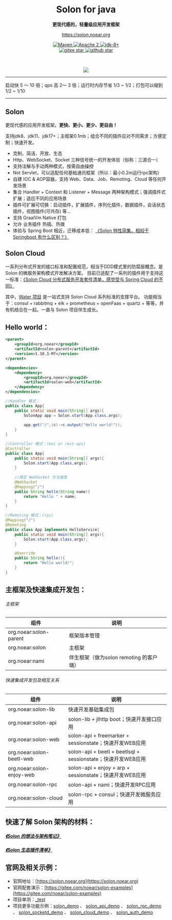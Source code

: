 <h1 align="center" style="text-align:center;">
  Solon for java
</h1>
<p align="center">
	<strong>更现代感的，轻量级应用开发框架</strong>
</p>
<p align="center">
	<a href="https://solon.noear.org/">https://solon.noear.org</a>
</p>

<p align="center">
    <a target="_blank" href="https://search.maven.org/search?q=org.noear%20solon">
        <img src="https://img.shields.io/maven-central/v/org.noear/solon.svg?label=Maven%20Central" alt="Maven" />
    </a>
    <a target="_blank" href="https://www.apache.org/licenses/LICENSE-2.0.txt">
		<img src="https://img.shields.io/:license-Apache2-blue.svg" alt="Apache 2" />
	</a>
    <a target="_blank" href="https://www.oracle.com/java/technologies/javase/javase-jdk8-downloads.html">
		<img src="https://img.shields.io/badge/JDK-8+-green.svg" alt="jdk-8+" />
	</a>
    <br />
    <a target="_blank" href='https://gitee.com/noear/solon/stargazers'>
		<img src='https://gitee.com/noear/solon/badge/star.svg' alt='gitee star'/>
	</a>
    <a target="_blank" href='https://github.com/noear/solon/stargazers'>
		<img src="https://img.shields.io/github/stars/noear/solon.svg?logo=github" alt="github star"/>
	</a>
</p>

<br/>
<p align="center">
	<a href="https://jq.qq.com/?_wv=1027&k=kjB5JNiC">
	<img src="https://img.shields.io/badge/QQ交流群-22200020-orange"/></a>
</p>


<hr />

启动快 5 ～ 10 倍；qps 高 2～ 3 倍；运行时内存节省 1/3 ~ 1/2；打包可以缩到 1/2 ~ 1/10

<hr />

## Solon

更现代感的应用开发框架。**更快、更小、更少、更自由！**

支持jdk8、jdk11、jdk17+；主框架0.1mb；组合不同的插件应对不同需求；方便定制；快速开发。

* 克制、简洁、开放、生态
* Http、WebSocket、Socket 三种信号统一的开发体验（俗称：三源合一）
* 支持注解与手动两种模式，按需自由操控
* Not Servlet，可以适配任何基础通讯框架（所以：最小0.2m运行rpc架构）
* 自建 IOC & AOP容器，支持 Web、Data、Job、Remoting、Cloud 等任何开发场景
* 集合 Handler + Context 和 Listener + Message 两种架构模式；强调插件式扩展；适应不同的应用场景
* 插件可扩展可切换：启动插件，扩展插件，序列化插件，数据插件，会话状态插件，视图插件(可共存) 等...
* 支持 GraalVm Native 打包
* 允许 业务插件 热插、热拨
* 体验与 Spring Boot 相近，迁移成本低： [《Solon 特性简集，相较于 Springboot 有什么区别？》](https://my.oschina.net/noear/blog/4863844)



## Solon Cloud

一系列分布式开发的接口标准和配置规范，相当于DDD模式里的防腐层概念。是 Solon 的微服务架构模式开发解决方案。
目前已适配了一系列的插件用于支持这一标准：[《Solon Cloud 分布式服务开发套件清单，感觉受与 Spring Cloud 的不同》](https://my.oschina.net/noear/blog/5039169)

其中，[Water 项目](https://gitee.com/noear/water) 是一站式支持 Solon Cloud 系列标准的支撑平台。
功能相当于：consul + rabbitmq + elk + prometheus + openFaas + quartz + 等等，并有机结合在一起。一直与 Solon 项目伴生成长。



## Hello world：

```xml
<parent>
    <groupId>org.noear</groupId>
    <artifactId>solon-parent</artifactId>
    <version>1.10.3-M7</version>
</parent>

<dependencies>
    <dependency>
        <groupId>org.noear</groupId>
        <artifactId>solon-web</artifactId>
    </dependency>
</dependencies>
```

```java
//Handler 模式：
public class App{
    public static void main(String[] args){
        SolonApp app = Solon.start(App.class,args);
        
        app.get("/",(c)->c.output("Hello world!"));
    }
}

//Controller 模式：(mvc or rest-api)
@Controller
public class App{
    public static void main(String[] args){
        Solon.start(App.class,args);
    }
  
    //限定 WebSocket 方法类型
    @WebSocket
    @Mapping("/")
    public String hello(String name){
        return "Hello " + name;
    }
}

//Remoting 模式：(rpc)
@Mapping("/")
@Remoting
public class App implements HelloService{
    public static void main(String[] args){
        Solon.start(App.class,args);
    }

    @Override
    public String hello(){
        return "Hello world!";
    }
}
```


## 主框架及快速集成开发包：

###### 主框架

| 组件 | 说明 |
| --- | --- |
| org.noear:solon-parent | 框架版本管理 |
| org.noear:solon | 主框架 |
| org.noear:nami | 伴生框架（做为solon remoting 的客户端）|

###### 快速集成开发包及相互关系

| 组件 | 说明                                                    |
| --- |-------------------------------------------------------|
| org.noear:solon-lib | 快速开发基础集成包                                             |
| org.noear:solon-api | solon-lib + jlhttp boot；快速开发接口应用                       |
| org.noear:solon-web | solon-api + freemarker + sessionstate；快速开发WEB应用       |
| org.noear:solon-beetl-web | solon-api + beetl + beetlsql + sessionstate；快速开发WEB应用 |
| org.noear:solon-enjoy-web | solon-api + enjoy + arp + sessionstate；快速开发WEB应用      |
| org.noear:solon-rpc | solon-api + nami；快速开发RPC应用                            |
| org.noear:solon-cloud | solon-rpc + consul；快速开发微服务应用                          |

## 快速了解 Solon 架构的材料：

##### [《Solon 的想法与架构笔记》](https://my.oschina.net/noear/blog/4980834)
##### [《Solon 生态插件清单》](https://my.oschina.net/noear/blog/5053423)

## 官网及相关示例：

* 官网地址：[https://solon.noear.org](https://solon.noear.org)
* 官网配套演示：[https://gitee.com/noear/solon-examples](https://gitee.com/noear/solon-examples)
* 项目单测：[_test](./_test/) 
* 项目更多功能示例：[solon_demo](https://gitee.com/noear/solon_demo) 、 [solon_api_demo](https://gitee.com/noear/solon_api_demo)  、 [solon_rpc_demo](https://gitee.com/noear/solon_rpc_demo) 、 [solon_socketd_demo](https://gitee.com/noear/solon_socketd_demo) 、 [solon_cloud_demo](https://gitee.com/noear/solon_cloud_demo) 、 [solon_auth_demo](https://gitee.com/noear/solon_auth_demo)




